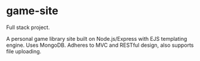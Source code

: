 # game-site
Full stack project.

A personal game library site built on Node.js/Express with EJS templating engine. Uses MongoDB.
Adheres to MVC and RESTful design, also supports file uploading.
